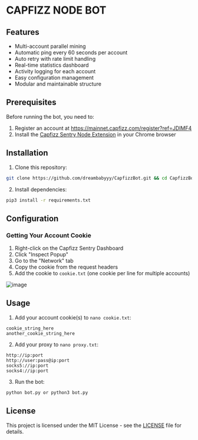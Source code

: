 # CAPFIZZ NODE BOT

## Features

- Multi-account parallel mining
- Automatic ping every 60 seconds per account
- Auto retry with rate limit handling
- Real-time statistics dashboard
- Activity logging for each account
- Easy configuration management
- Modular and maintainable structure

## Prerequisites

Before running the bot, you need to:

1. Register an account at https://mainnet.capfizz.com/register?ref=JDIMF4
2. Install the [Capfizz Sentry Node Extension](https://chromewebstore.google.com/detail/capfizz-sentry-node/agollninopbkafedoijcnbdopajjjmfa) in your Chrome browser

## Installation

1. Clone this repository:

```bash
git clone https://github.com/dreambabyyy/CapfizzBot.git && cd CapfizzBot
```

2. Install dependencies:

```bash
pip3 install -r requirements.txt 
```

## Configuration

### Getting Your Account Cookie

1. Right-click on the Capfizz Sentry Dashboard
2. Click "Inspect Popup"
3. Go to the "Network" tab
4. Copy the cookie from the request headers
5. Add the cookie to `cookie.txt` (one cookie per line for multiple accounts)

![image](https://github.com/user-attachments/assets/a0900738-f484-4243-a5d0-1b980c634c8b)


## Usage

1. Add your account cookie(s) to `nano cookie.txt`:

```
cookie_string_here
another_cookie_string_here
```
2. Add your proxy to `nano proxy.txt`:

```
http://ip:port
http://user:pass@ip:port
socks5://ip:port
socks4://ip:port
```

3. Run the bot:

```bash
python bot.py or python3 bot.py
```


## License

This project is licensed under the MIT License - see the [LICENSE](LICENSE) file for details.
